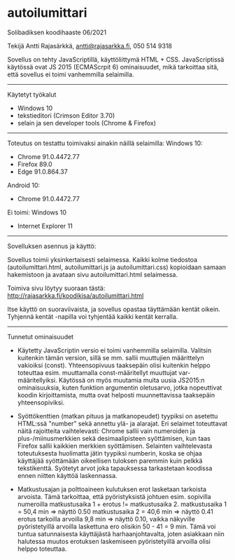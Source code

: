# autoilumittari
Solibadiksen koodihaaste 06/2021

Tekijä Antti Rajasärkkä, antti@rajasarkka.fi, 050 514 9318

Sovellus on tehty JavaScriptillä, käyttöliittymä HTML + CSS. JavaScriptissä käytössä ovat JS 2015 (ECMAScrpit 6) ominaisuudet, mikä tarkoittaa sitä, että sovellus ei toimi vanhemmilla selaimilla. 

-----------------------------------------------------------------------
Käytetyt työkalut

- Windows 10
- tekstieditori (Crimson Editor 3.70)
- selain ja sen developer tools (Chrome & Firefox)

-----------------------------------------------------------------------
Toteutus on testattu toimivaksi ainakin näillä selaimilla:
Windows 10:
- Chrome 91.0.4472.77
- Firefox 89.0
- Edge 91.0.864.37

Android 10:
- Chrome 91.0.4472.77

Ei toimi:
Windows 10
- Internet Explorer 11

-----------------------------------------------------------------------
Sovelluksen asennus ja käyttö:

Sovellus toimii yksinkertaisesti selaimessa. Kaikki kolme tiedostoa (autoilumittari.html, autoilumittari.js ja autoilumittari.css) kopioidaan samaan hakemistoon ja avataan sivu autoilumittari.html selaimessa.

Toimiva sivu löytyy suoraan tästä: http://rajasarkka.fi/koodikisa/autoilumittari.html

Itse käyttö on suoraviivaista, ja sovellus opastaa täyttämään kentät oikein. Tyhjennä kentät -napilla voi tyhjentää kaikki kentät kerralla.

-----------------------------------------------------------------------
Tunnetut ominaisuudet

- Käytetty JavaScriptin versio ei toimi vanhemmilla selaimilla. Valitsin kuitenkin tämän version, sillä se mm. sallii muuttujien määrittelyn vakioiksi (const). Yhteensopivuus taaksepäin olisi kuitenkin helppo toteuttaa esim. muuttamalla const-määritellyt muuttujat var-määritellyiksi. Käytössä on myös muutamia muita uusia JS2015:n ominaisuuksia, kuten funktion argumentin oletusarvo, jotka nopeuttivat koodin kirjoittamista, mutta ovat helposti muunnettavissa taaksepäin yhteensopiviksi.

- Syöttökenttien (matkan pituus ja matkanopeudet) tyypiksi on asetettu HTML:ssä "number" sekä annettu ylä- ja alarajat. Eri selaimet toteuttavat näitä rajoitteita vaihtelevasti: Chrome sallii vain numeroiden ja plus-/miinusmerkkien sekä desimaalipisteen syöttämisen, kun taas Firefox sallii kaikkien merkkien syöttämisen. Selainten vaihtelevasta toteutuksesta huolimatta jätin tyypiksi numberin, koska se ohjaa käyttäjää syöttämään oikeellisen tuloksen paremmin kuin pelkkä tekstikenttä. Syötetyt arvot joka tapauksessa tarkastetaan koodissa ennen niitten käyttöä laskennassa.

- Matkustusajan ja polttoaineen kulutuksen erot lasketaan tarkoista arvoista. Tämä tarkoittaa, että pyöristyksistä johtuen esim. sopivilla numeroilla 
matkustusaika 1 + erotus != matkustusaika 2. 
matkustusaika 1 = 50,4 min => näyttö 0.50
matkustusaika 2 = 40,6 min => näyttö 0.41
erotus tarkoilla arvoilla 9,8 min => näyttö 0.10, vaikka näkyville pyöristetyillä arvoilla laskettuna ero olisikin 50 - 41 = 9 min.
Tämä voi tuntua satunnaisesta käyttäjästä harhaanjohtavalta, joten asiakkaan niin halutessa muutos erotuksen laskemiseen pyöristetyillä arvoilla olisi helppo toteuttaa.
